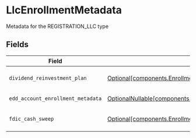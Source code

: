 # LlcEnrollmentMetadata

Metadata for the REGISTRATION_LLC type


## Fields

| Field                                                                                                                                                              | Type                                                                                                                                                               | Required                                                                                                                                                           | Description                                                                                                                                                        | Example                                                                                                                                                            |
| ------------------------------------------------------------------------------------------------------------------------------------------------------------------ | ------------------------------------------------------------------------------------------------------------------------------------------------------------------ | ------------------------------------------------------------------------------------------------------------------------------------------------------------------ | ------------------------------------------------------------------------------------------------------------------------------------------------------------------ | ------------------------------------------------------------------------------------------------------------------------------------------------------------------ |
| `dividend_reinvestment_plan`                                                                                                                                       | [Optional[components.EnrollmentLlcEnrollmentMetadataDividendReinvestmentPlan]](../../models/components/enrollmentllcenrollmentmetadatadividendreinvestmentplan.md) | :heavy_minus_sign:                                                                                                                                                 | Option to auto-enroll in Dividend Reinvestment; defaults to DIVIDEND_REINVESTMENT_ENROLL                                                                           | DIVIDEND_REINVESTMENT_ENROLL                                                                                                                                       |
| `edd_account_enrollment_metadata`                                                                                                                                  | [OptionalNullable[components.EnrollmentEddAccountEnrollmentMetadata]](../../models/components/enrollmenteddaccountenrollmentmetadata.md)                           | :heavy_minus_sign:                                                                                                                                                 | Enrollment metadata for entity accounts                                                                                                                            |                                                                                                                                                                    |
| `fdic_cash_sweep`                                                                                                                                                  | [Optional[components.EnrollmentLlcEnrollmentMetadataFdicCashSweep]](../../models/components/enrollmentllcenrollmentmetadatafdiccashsweep.md)                       | :heavy_minus_sign:                                                                                                                                                 | Option to auto-enroll in FDIC cash sweep; defaults to FDIC_CASH_SWEEP_ENROLL                                                                                       | FDIC_CASH_SWEEP_ENROLL                                                                                                                                             |
